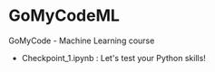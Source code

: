 # GoMyCodeML
GoMyCode - Machine Learning course

- Checkpoint_1.ipynb : Let's test your Python skills!
